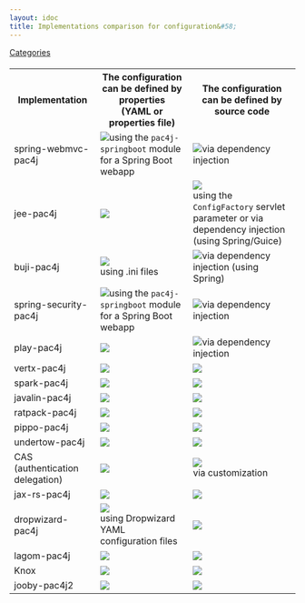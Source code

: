 ```yaml
---
layout: idoc
title: Implementations comparison for configuration&#58;
---
```


[<i class="fa fa-long-arrow-left fa-2x" aria-hidden="true"></i> Categories](./comparison.html)

<style>
    table {
        margin-top: 20px
    }
    table img {
        border: 0
    }
</style>

<table class="centered">
    <tr>
        <th>Implementation</th>
        <th>The configuration can be defined by properties<br />(YAML or properties file)</th>
        <th>The configuration can be defined by source code</th>
    </tr>
    <tr>
        <td>spring-webmvc-pac4j</td>
        <td><img src="/img/green_check.png" />using the <code class="highlighter-rouge">pac4j-springboot</code> module for a Spring Boot webapp</td>
        <td><img src="/img/green_check.png" />via dependency injection</td>
    </tr>
    <tr>
        <td>jee-pac4j</td>
        <td><img src="/img/red_cross.png" /></td>
        <td><img src="/img/green_check.png" /><br />using the <code class="highlighter-rouge">ConfigFactory</code> servlet parameter or via dependency injection (using Spring/Guice)</td>
    </tr>
    <tr>
        <td>buji-pac4j</td>
        <td><img src="/img/green_check.png" /><br />using .ini files</td>
        <td><img src="/img/green_check.png" />via dependency injection (using Spring)</td>
    </tr>
    <tr>
        <td>spring-security-pac4j</td>
        <td><img src="/img/green_check.png" />using the <code class="highlighter-rouge">pac4j-springboot</code> module for a Spring Boot webapp</td>
        <td><img src="/img/green_check.png" />via dependency injection</td>
    </tr>
    <tr>
        <td>play-pac4j</td>
        <td><img src="/img/red_cross.png" /></td>
        <td><img src="/img/green_check.png" />via dependency injection</td>
    </tr>
    <tr>
        <td>vertx-pac4j</td>
        <td><img src="/img/red_cross.png" /></td>
        <td><img src="/img/green_check.png" /></td>
    </tr>
    <tr>
        <td>spark-pac4j</td>
        <td><img src="/img/red_cross.png" /></td>
        <td><img src="/img/green_check.png" /></td>
    </tr>
    <tr>
        <td>javalin-pac4j</td>
        <td><img src="/img/red_cross.png" /></td>
        <td><img src="/img/green_check.png" /></td>
    </tr>
    <tr>
        <td>ratpack-pac4j</td>
        <td><img src="/img/red_cross.png" /></td>
        <td><img src="/img/green_check.png" /></td>
    </tr>
    <tr>
        <td>pippo-pac4j</td>
        <td><img src="/img/red_cross.png" /></td>
        <td><img src="/img/green_check.png" /></td>
    </tr>
    <tr>
        <td>undertow-pac4j</td>
        <td><img src="/img/red_cross.png" /></td>
        <td><img src="/img/green_check.png" /></td>
    </tr>
    <tr>
        <td>CAS (authentication delegation)</td>
        <td><img src="/img/green_check.png" /></td>
        <td><img src="/img/green_check.png" /><br />via customization</td>
    </tr>
    <tr>
        <td>jax-rs-pac4j</td>
        <td><img src="/img/red_cross.png" /></td>
        <td><img src="/img/green_check.png" /></td>
    </tr>
    <tr>
        <td>dropwizard-pac4j</td>
        <td><img src="/img/green_check.png" /><br />using Dropwizard YAML configuration files</td>
        <td><img src="/img/green_check.png" /></td>
    </tr>
    <tr>
        <td>lagom-pac4j</td>
        <td><img src="/img/red_cross.png" /></td>
        <td><img src="/img/green_check.png" /></td>
    </tr>
    <tr>
        <td>Knox</td>
        <td><img src="/img/green_check.png" /></td>
        <td><img src="/img/red_cross.png" /></td>
    </tr>
    <tr>
        <td>jooby-pac4j2</td>
        <td><img src="/img/red_cross.png" /></td>
        <td><img src="/img/green_check.png" /></td>
    </tr>
</table>
